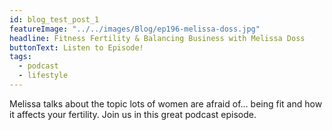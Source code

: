 ```yaml
---
id: blog_test_post_1
featureImage: "../../images/Blog/ep196-melissa-doss.jpg"
headline: Fitness Fertility & Balancing Business with Melissa Doss
buttonText: Listen to Episode!
tags:
  - podcast
  - lifestyle
---
```


Melissa talks about the topic lots of women are afraid of... being fit and how it affects your fertility. Join us in this great podcast episode.
